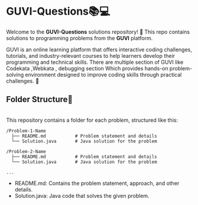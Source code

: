 # GUVI-Questions📚💻

Welcome to the **GUVI-Questions** solutions repository! 🎉 This repo contains solutions to programming problems from the **GUVI** platform.
<p>
GUVI is an online learning platform that offers interactive coding challenges, tutorials, and industry-relevant courses to help learners develop their programming and technical skills. There are multiple section of GUVI like Codekata ,Webkata , debugging section Which provides hands-on problem-solving environment designed to improve coding skills through practical challenges. 🚀
</p>

## Folder Structure📁
<br>
This repository contains a folder for each problem, structured like this:

```
/Problem-1-Name
  ├── README.md           # Problem statement and details
  └── Solution.java       # Java solution for the problem

/Problem-2-Name
  ├── README.md           # Problem statement and details
  └── Solution.java       # Java solution for the problem

...
```

- README.md: Contains the problem statement, approach, and other details.
- Solution.java: Java code that solves the given problem.

